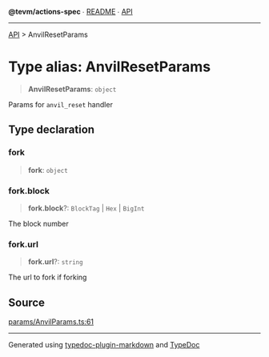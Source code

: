 **@tevm/actions-spec** ∙ [README](../README.md) ∙ [API](../API.md)

***

[API](../API.md) > AnvilResetParams

# Type alias: AnvilResetParams

> **AnvilResetParams**: `object`

Params for `anvil_reset` handler

## Type declaration

### fork

> **fork**: `object`

### fork.block

> **fork.block**?: `BlockTag` \| `Hex` \| `BigInt`

The block number

### fork.url

> **fork.url**?: `string`

The url to fork if forking

## Source

[params/AnvilParams.ts:61](https://github.com/evmts/tevm-monorepo/blob/main/core/actions-spec/src/params/AnvilParams.ts#L61)

***
Generated using [typedoc-plugin-markdown](https://www.npmjs.com/package/typedoc-plugin-markdown) and [TypeDoc](https://typedoc.org/)
